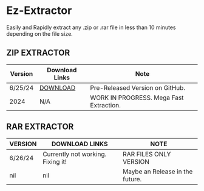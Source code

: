 # Ez-Extractor
Easily and Rapidly extract any .zip or .rar file in less than 10 minutes depending on the file size.

## ZIP EXTRACTOR
| Version               |  Download Links        |  Note       |           
| ---------------------- | ------------------------ |------------------------ |
| 6/25/24              |        [DOWNLOAD](https://github.com/Drixxytec/Ez-Extractor/releases/download/Pre-Release/EZEXTRACTOR.exe)| Pre-Released Version on GitHub.|
| 2024            |        N/A| WORK IN PROGRESS. Mega Fast Extraction. |

## RAR EXTRACTOR
| VERSION   | DOWNLOAD LINKS   |     NOTE       |
|----------------------|-------------------|------------------|
| 6/26/24              |        Currently not working. Fixing it! | RAR FILES ONLY VERSION|
| nil              |        nil| Maybe an Release in the future. |
